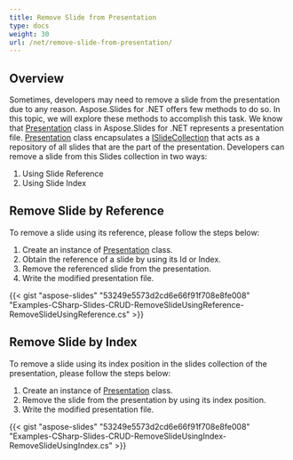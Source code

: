```yaml
---
title: Remove Slide from Presentation
type: docs
weight: 30
url: /net/remove-slide-from-presentation/
---
```


## Overview
Sometimes, developers may need to remove a slide from the presentation due to any reason. Aspose.Slides for .NET offers few methods to do so. In this topic, we will explore these methods to accomplish this task. We know that [Presentation](https://apireference.aspose.com/net/slides/aspose.slides/presentation) class in Aspose.Slides for .NET represents a presentation file. [Presentation](https://apireference.aspose.com/net/slides/aspose.slides/presentation) class encapsulates a [ISlideCollection](https://apireference.aspose.com/net/slides/aspose.slides/islidecollection) that acts as a repository of all slides that are the part of the presentation. Developers can remove a slide from this Slides collection in two ways:

1. Using Slide Reference
1. Using Slide Index
## **Remove Slide by Reference**
To remove a slide using its reference, please follow the steps below:

1. Create an instance of [Presentation](https://apireference.aspose.com/net/slides/aspose.slides/presentation) class.
1. Obtain the reference of a slide by using its Id or Index.
1. Remove the referenced slide from the presentation.
1. Write the modified presentation file.

{{< gist "aspose-slides" "53249e5573d2cd6e66f91f708e8fe008" "Examples-CSharp-Slides-CRUD-RemoveSlideUsingReference-RemoveSlideUsingReference.cs" >}}
## **Remove Slide by Index**
To remove a slide using its index position in the slides collection of the presentation, please follow the steps below:

1. Create an instance of [Presentation](https://apireference.aspose.com/net/slides/aspose.slides/presentation) class.
1. Remove the slide from the presentation by using its index position.
1. Write the modified presentation file.

{{< gist "aspose-slides" "53249e5573d2cd6e66f91f708e8fe008" "Examples-CSharp-Slides-CRUD-RemoveSlideUsingIndex-RemoveSlideUsingIndex.cs" >}}
